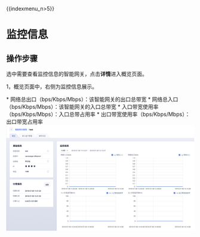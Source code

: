{{indexmenu_n>5}}

# 监控信息

## 操作步骤

选中需要查看监控信息的智能网关，点击**详情**进入概览页面。

1，概览页面中，右侧为监控信息展示。

\* 网络总出口（bps/Kbps/Mbps）：该智能网关的出口总带宽 \* 网络总入口（bps/Kbps/Mbps）：该智能网关的入口总带宽
\* 入口带宽使用率（bps/Kbps/Mbps）：入口总带占用率 \* 出口带宽使用率（bps/Kbps/Mbps）：出口带宽占用率
![image](/images/guide/accessgw/智能网关监控.png)
